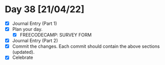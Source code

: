 # Day 38 [21/04/22]

- [x] Journal Entry (Part 1)
- [x] Plan your day.
  - [x] FREECODECAMP: SURVEY FORM
- [x] Journal Entry (Part 2)
- [x] Commit the changes. Each commit should contain the above sections (updated).
- [x] Celebrate
<!-- [x] to tick -->
